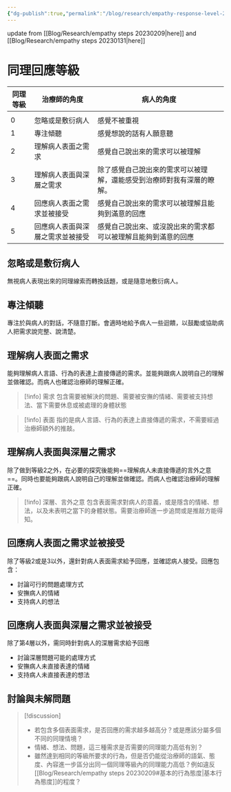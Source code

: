 ```yaml
---
{"dg-publish":true,"permalink":"/blog/research/empathy-response-level-20230217/","title":"同理回應等級 20230217","tags":["blog","empathy/course","manuscript"]}
---
```



update from [[Blog/Research/empathy steps 20230209\|here]] and [[Blog/Research/empathy steps 20230131\|here]]

# 同理回應等級

| 同理等級 | 治療師的角度           | 病人的角度                               |
| ---- | ---------------- | ----------------------------------- |
|      |                  |                                     |
| 0    | 忽略或是敷衍病人         | 感覺不被重視                              |
| 1    | 專注傾聽             | 感覺想說的話有人願意聽                         |
| 2    | 理解病人表面之需求        | 感覺自己說出來的需求可以被理解                     |
| 3    | 理解病人表面與深層之需求     | 除了感覺自己說出來的需求可以被理解，還能感受到治療師對我有深層的瞭解。 |
| 4    | 回應病人表面之需求並被接受    | 感覺自己說出來的需求可以被理解且能夠到滿意的回應            |
| 5    | 回應病人表面與深層之需求並被接受 | 感覺自己說出來、或沒說出來的需求都可以被理解且能夠到滿意的回應     |

## 忽略或是敷衍病人

無視病人表現出來的同理線索而轉換話題，或是隨意地敷衍病人。

## 專注傾聽

專注於與病人的對話，不隨意打斷。會適時地給予病人一些迴饋，以鼓勵或協助病人把需求說完整、說清楚。

## 理解病人表面之需求

能夠理解病人言語、行為的表達上直接傳遞的需求。並能夠跟病人說明自己的理解並做確認。而病人也確認治療師的理解正確。

> [!info] 需求
> 包含需要被解決的問題、需要被安撫的情緒、需要被支持想法、當下需要休息或被處理的身體狀態

> [!info] 表面
> 指的是病人言語、行為的表達上直接傳遞的需求，不需要經過治療師額外的推敲。

## 理解病人表面與深層之需求

除了做到等級2之外，在必要的探究後能夠==理解病人未直接傳遞的言外之意==。同時也要能夠跟病人說明自己的理解並做確認。而病人也確認治療師的理解正確。

> [!info] 深層、言外之意
> 包含表面需求對病人的意義，或是隱含的情緒、想法，以及未表明之當下的身體狀態。需要治療師進一步追問或是推敲方能得知。

## 回應病人表面之需求並被接受

除了等級2或是3以外，還針對病人表面需求給予回應，並確認病人接受。回應包含：

- 討論可行的問題處理方式
- 安撫病人的情緒
- 支持病人的想法

## 回應病人表面與深層之需求並被接受

除了第4層以外，需同時針對病人的深層需求給予回應

- 討論深層問題可能的處理方式
- 安撫病人未直接表達的情緒
- 支持病人未直接表達的想法

## 討論與未解問題

> [!discussion] 
> - 若包含多個表面需求，是否回應的需求越多越高分？或是應該分屬多個不同的同理情境？
> - 情緒、想法、問題，這三種需求是否需要的同理能力高低有別？
> - 雖然達到相同的等級所要求的行為，但是否仍能從治療師的語氣、態度、內容進一步區分出同一個同理等級內的同理能力高低？例如違反[[Blog/Research/empathy steps 20230209#基本的行為態度\|基本行為態度]]的程度？